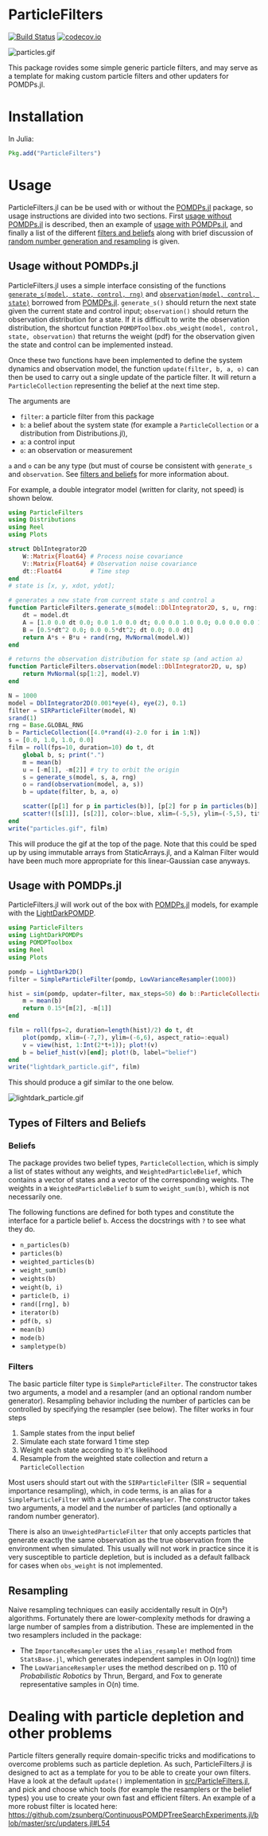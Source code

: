 # ParticleFilters

[![Build Status](https://travis-ci.org/JuliaPOMDP/ParticleFilters.jl.svg)](https://travis-ci.org/JuliaPOMDP/ParticleFilters.jl)
[![codecov.io](http://codecov.io/github/JuliaPOMDP/ParticleFilters.jl/coverage.svg?branch=master)](http://codecov.io/github/JuliaPOMDP/ParticleFilters.jl?branch=master)
<!--[![Coverage Status](https://coveralls.io/repos/JuliaPOMDP/ParticleFilters.jl/badge.svg?branch=master&service=github)](https://coveralls.io/github/JuliaPOMDP/ParticleFilters.jl?branch=master)-->

![particles.gif](/img/particles.gif)

This package rovides some simple generic particle filters, and may serve as a template for making custom particle filters and other updaters for POMDPs.jl.

# Installation

In Julia:

```julia
Pkg.add("ParticleFilters")
```

# Usage

ParticleFilters.jl can be be used with or without the [POMDPs.jl](https://github.com/JuliaPOMDP/POMDPs.jl) package, so usage instructions are divided into two sections. First [usage without POMDPs.jl](#usage-without-pomdpsjl) is described, then an example of [usage with POMDPs.jl](#usage-with-pomdpsjl), and finally a list of the different [filters and beliefs](#types-of-filters-and-beliefs) along with brief discussion of [random number generation and resampling](#resampling) is given.

## Usage without POMDPs.jl

ParticleFilters.jl uses a simple interface consisting of the functions [`generate_s(model, state, control, rng)`](http://juliapomdp.github.io/POMDPs.jl/latest/api/#POMDPs.generate_s) and [`observation(model, control, state)`](http://juliapomdp.github.io/POMDPs.jl/latest/api/#POMDPs.observation) borrowed from [POMDPs.jl](https://github.com/JuliaPOMDP/POMDPs.jl). `generate_s()` should return the next state given the current state and control input; `observation()` should return the observation distribution for a state. If it is difficult to write the observation distribution, the shortcut function `POMDPToolbox.obs_weight(model, control, state, observation)` that returns the weight (pdf) for the observation given the state and control can be implemented instead.

Once these two functions have been implemented to define the system dynamics and observation model, the function `update(filter, b, a, o)` can then be used to carry out a single update of the particle filter. It will return a `ParticleCollection` representing the belief at the next time step.

The arguments are
- `filter`: a particle filter from this package
- `b`: a belief about the system state (for example a `ParticleCollection` or a distribution from Distributions.jl),
- `a`: a control input
- `o`: an observation or measurement

`a` and `o` can be any type (but must of course be consistent with `generate_s` and `observation`. See [filters and beliefs](#filters-and-beliefs) for more information about.

For example, a double integrator model (written for clarity, not speed) is shown below.

```julia
using ParticleFilters
using Distributions
using Reel
using Plots

struct DblIntegrator2D 
    W::Matrix{Float64} # Process noise covariance
    V::Matrix{Float64} # Observation noise covariance
    dt::Float64        # Time step
end
# state is [x, y, xdot, ydot];

# generates a new state from current state s and control a
function ParticleFilters.generate_s(model::DblIntegrator2D, s, u, rng::AbstractRNG)
    dt = model.dt
    A = [1.0 0.0 dt 0.0; 0.0 1.0 0.0 dt; 0.0 0.0 1.0 0.0; 0.0 0.0 0.0 1.0]
    B = [0.5*dt^2 0.0; 0.0 0.5*dt^2; dt 0.0; 0.0 dt]
    return A*s + B*u + rand(rng, MvNormal(model.W))
end

# returns the observation distribution for state sp (and action a)
function ParticleFilters.observation(model::DblIntegrator2D, u, sp)
    return MvNormal(sp[1:2], model.V)
end

N = 1000
model = DblIntegrator2D(0.001*eye(4), eye(2), 0.1)
filter = SIRParticleFilter(model, N)
srand(1)
rng = Base.GLOBAL_RNG
b = ParticleCollection([4.0*rand(4)-2.0 for i in 1:N])
s = [0.0, 1.0, 1.0, 0.0]
film = roll(fps=10, duration=10) do t, dt
    global b, s; print(".")
    m = mean(b)
    u = [-m[1], -m[2]] # try to orbit the origin
    s = generate_s(model, s, a, rng)
    o = rand(observation(model, a, s))
    b = update(filter, b, a, o)

    scatter([p[1] for p in particles(b)], [p[2] for p in particles(b)], color=:black, markersize=0.1, label="")
    scatter!([s[1]], [s[2]], color=:blue, xlim=(-5,5), ylim=(-5,5), title=t, label="")
end
write("particles.gif", film)
```

This will produce the gif at the top of the page. Note that this could be sped up by using immutable arrays from StaticArrays.jl, and a Kalman Filter would have been much more appropriate for this linear-Gaussian case anyways.

## Usage with POMDPs.jl

ParticleFilters.jl will work out of the box with [POMDPs.jl](https://github.com/JuliaPOMDP/POMDPs.jl) models, for example with the [LightDarkPOMDP](https://github.com/zsunberg/LightDarkPOMDPs.jl).

```julia
using ParticleFilters
using LightDarkPOMDPs
using POMDPToolbox
using Reel
using Plots

pomdp = LightDark2D()
filter = SimpleParticleFilter(pomdp, LowVarianceResampler(1000))

hist = sim(pomdp, updater=filter, max_steps=50) do b::ParticleCollection
    m = mean(b)
    return 0.15*[m[2], -m[1]]
end

film = roll(fps=2, duration=length(hist)/2) do t, dt
    plot(pomdp, xlim=(-7,7), ylim=(-6,6), aspect_ratio=:equal)
    v = view(hist, 1:Int(2*t+1)); plot!(v)
    b = belief_hist(v)[end]; plot!(b, label="belief")
end
write("lightdark_particle.gif", film)
```

This should produce a gif similar to the one below.

![lightdark_particle.gif](/img/lightdark_particle.gif)

## Types of Filters and Beliefs

### Beliefs

The package provides two belief types, `ParticleCollection`, which is simply a list of states without any weights, and `WeightedParticleBelief`, which contains a vector of states and a vector of the corresponding weights. The weights in a `WeightedParticleBelief` `b` sum to `weight_sum(b)`, which is not necessarily one.

The following functions are defined for both types and constitute the interface for a particle belief `b`. Access the docstrings with `?` to see what they do.

- `n_particles(b)`
- `particles(b)`
- `weighted_particles(b)`
- `weight_sum(b)`
- `weights(b)`
- `weight(b, i)`
- `particle(b, i)`
- `rand([rng], b)`
- `iterator(b)`
- `pdf(b, s)`
- `mean(b)`
- `mode(b)`
- `sampletype(b)`

### Filters

The basic particle filter type is `SimpleParticleFilter`. The constructor takes two arguments, a model and a resampler (and an optional random number generator). Resampling behavior including the number of particles can be controlled by specifying the resampler (see below). The filter works in four steps

1. Sample states from the input belief
2. Simulate each state forward 1 time step
3. Weight each state according to it's likelihood
4. Resample from the weighted state collection and return a `ParticleCollection`

Most users should start out with the `SIRParticleFilter` (SIR = sequential importance resampling), which, in code terms, is an alias for a `SimpleParticleFilter` with a `LowVarianceResampler`. The constructor takes two arguments, a model and the number of particles (and optionally a random number generator).

There is also an `UnweightedParticleFilter` that only accepts particles that generate exactly the same observation as the true observation from the environment when simulated. This usually will not work in practice since it is very susceptible to particle depletion, but is included as a default fallback for cases when `obs_weight` is not implemented.

## Resampling

Naive resampling techniques can easily accidentally result in O(n²) algorithms. Fortunately there are lower-complexity methods for drawing a large number of samples from a distribution. These are implemented in the two resamplers included in the package:

- The `ImportanceResampler` uses the `alias_resample!` method from `StatsBase.jl`, which generates independent samples in O(n log(n)) time
- The `LowVarianceResampler` uses the method described on p. 110 of *Probabilistic Robotics* by Thrun, Bergard, and Fox to generate representative samples in O(n) time.

# Dealing with particle depletion and other problems

Particle filters generally require domain-specific tricks and modifications to overcome problems such as particle depletion. As such, ParticleFilters.jl is designed to act as a template for you to be able to create your own filters. Have a look at the default `update()` implementation in [src/ParticleFilters.jl](src/ParticleFilters.jl), and pick and choose which tools (for example the resamplers or the belief types) you use to create your own fast and efficient filters. An example of a more robust filter is located here: https://github.com/zsunberg/ContinuousPOMDPTreeSearchExperiments.jl/blob/master/src/updaters.jl#L54
